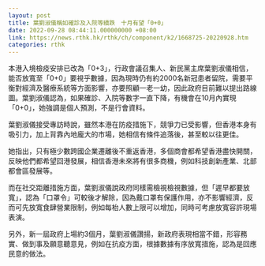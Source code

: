 ```yaml
---
layout: post
title: 葉劉淑儀稱如確診及入院等續跌　十月有望「0+0」
date: 2022-09-28 08:44:11.000000000 +08:00
link: https://news.rthk.hk/rthk/ch/component/k2/1668725-20220928.htm
categories: rthk
---
```


本港入境檢疫安排已改為「0+3」，行政會議召集人、新民黨主席葉劉淑儀相信，能否放寬至「0+0」要視乎數據，因為現時仍有約2000名新冠患者留院，需要平衡對經濟及醫療系統等方面影響，亦要照顧一老一幼，因此政府目前難以提出路線圖。葉劉淑儀認為，如果確診、入院等數字一直下降，有機會在10月內實現「0+0」，她強調是個人預測，不是行會資料。

葉劉淑儀接受專訪時說，雖然本港在防疫措施下，競爭力已受影響，但香港本身有吸引力，加上背靠內地龐大的市場，她相信有條件追落後，甚至較以往更佳。

她指出，只有極少數跨國企業遷離後不重返香港，多個商會都希望香港盡快開關，反映他們都希望回港發展，相信香港未來將有很多商機，例如科技創新產業、北部都會區發展等。

而在社交距離措施方面，葉劉淑儀說政府同樣需檢視檢視數據，但「遲早都要放寬」，認為「口罩令」可較後才解除，因為戴口罩有保護作用，亦不影響經濟，反而可先放寬食肆營業限制，例如每枱人數上限可以增加，同時可考慮放寬容許現場表演。
 
另外，新一屆政府上場約3個月，葉劉淑儀讚揚，新政府表現相當不錯，形容務實、做到事及願意聽意見，例如在抗疫方面，根據數據有序放寬措施，認為是回應民意的做法。
